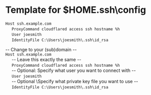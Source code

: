 # Template for $HOME\.ssh\config

`Host ssh.example.com`  
&nbsp;&nbsp;&nbsp;&nbsp; `ProxyCommand cloudflared access ssh hostname %h`  
&nbsp;&nbsp;&nbsp;&nbsp; `User joesmith`  
&nbsp;&nbsp;&nbsp;&nbsp; `IdentityFile C:\Users\joesmith\.ssh\id_rsa`


--  Change to your (sub)domain --  
`Host ssh.example.com`  
&nbsp;&nbsp;&nbsp;&nbsp; -- Leave this exactly the same --  
&nbsp;&nbsp;&nbsp;&nbsp; `ProxyCommand cloudflared access ssh hostname %h`  
&nbsp;&nbsp;&nbsp;&nbsp; -- Optional: Specify what user you want to connect with --  
&nbsp;&nbsp;&nbsp;&nbsp;   `User joesmith`  
&nbsp;&nbsp;&nbsp;&nbsp; -- Optional \\Specify what private key file you want to use --  
&nbsp;&nbsp;&nbsp;&nbsp;   `IdentityFile C:\Users\joesmith\.ssh\id_rsa`
